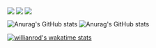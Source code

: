 <img align="center" src="https://github-readme-stats.vercel.app/api/top-langs/?username=luthfisauqi17&theme=default" />
<img align="center" src="https://github-readme-stats.vercel.app/api/top-langs/?username=luthfisauqi17&theme=dark" />
<img align="center" src="https://github-readme-stats.vercel.app/api/top-langs/?username=luthfisauqi17&theme=react" />

![Anurag's GitHub stats](https://github-readme-stats.vercel.app/api?username=luthfisauqi17&theme=dark&show_icons=true)
![Anurag's GitHub stats](https://github-readme-stats.vercel.app/api?username=luthfisauqi17&theme=react&show_icons=true)

[![willianrod's wakatime stats](https://github-readme-stats.vercel.app/api/wakatime?username=luthfisauqi17)](https://github.com/anuraghazra/github-readme-stats)

